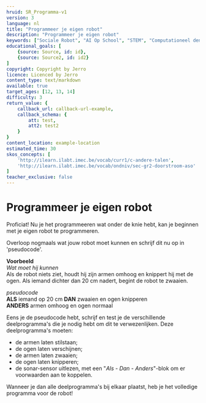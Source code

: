 ```yaml
---
hruid: SR_Programma-v1
version: 3
language: nl
title: "Programmeer je eigen robot"
description: "Programmeer je eigen robot"
keywords: ["Sociale Robot", "AI Op School", "STEM", "Computationeel denken", "Grafisch programmeren"]
educational_goals: [
    {source: Source, id: id}, 
    {source: Source2, id: id2}
]
copyright: Copyright by Jerro
licence: Licenced by Jerro
content_type: text/markdown
available: true
target_ages: [12, 13, 14]
difficulty: 3
return_value: {
    callback_url: callback-url-example,
    callback_schema: {
        att: test,
        att2: test2
    }
}
content_location: example-location
estimated_time: 30
skos_concepts: [
    'http://ilearn.ilabt.imec.be/vocab/curr1/c-andere-talen', 
    'http://ilearn.ilabt.imec.be/vocab/ondniv/sec-gr2-doorstroom-aso'
]
teacher_exclusive: false
---
```


# Programmeer je eigen robot

Proficiat! Nu je het programmeeren wat onder de knie hebt, kan je beginnen met je eigen robot te programmeren.

Overloop nogmaals wat jouw robot moet kunnen en schrijf dit nu op in 'pseudocode'.

**Voorbeeld**  
*Wat moet hij kunnen*  
Als de robot niets ziet, houdt hij zijn armen omhoog en knippert hij met de ogen. 
Als iemand dichter dan 20 cm nadert, begint de robot te zwaaien.  

*pseudocode*  
**ALS** iemand op 20 cm **DAN** zwaaien en ogen knipperen  
**ANDERS** armen omhoog en ogen normaal  

Eens je de pseudocode hebt, schrijf en test je de verschillende deelprogramma's die je nodig hebt om dit te verwezenlijken. Deze deelprogramma's moeten:

- de armen laten stilstaan;
- de ogen laten verschijnen;
- de armen laten zwaaien;
- de ogen laten knipperen;
- de sonar-sensor uitlezen, met een "*Als - Dan - Anders*"-blok om er voorwaarden aan te koppelen.  

Wanneer je dan alle deelprogramma's bij elkaar plaatst, heb je het volledige programma voor de robot!